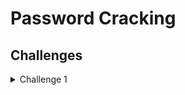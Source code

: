 # Password Cracking


## Challenges
<details>
<summary> Challenge 1</summary>

**We have obtained a hacker password dump, can you try to recover some passwords from it?**
<details>
<summary> Passwords</summary>

```txt
c870152b79fd1f55e87c0b5af8d13aa1
d8b98e69f7298208b27886a30400a603
b5c0b187fe309af0f4d35982fd961d7e
627fe11eeef8994b7254fc1da4a0a3c7
daf839300e6394e455a0caf1cf80fb36
8470f3c26d43f5ceca7fc33982c22243
f9b20372fee2d3b8fb87deee330b12ff
f4021ad1ea872387461331899b86e8b1
c3a61b7e621781e5d688da556f11200c
015504c3b7b55e2202e6a71675d4b0c4
dd7536794b63bf90eccfd37f9b147d7f
7fc56270e7a70fa81a5935b72eacbe29
a1853eca7c7cc9b3284d9f91a27f88a4
d75dbd6d1a4e14db1deb9d479a66027a
3260fcbfd052121337ffd7b9175e27d6
5a5af20037bf6c096d7c21b09901781f
8644981e243b6db72a5a1ae779951acc
50f207163fcc448ca1c92f0684d7ca53
2bf548966d9f732596042bd4bb613fe6
71fa8d21fc965a94c99088bc7e6ad263
f01509181f2b21920bb2f4678e6711f5
1694384d1952ab9dee33c346130aea88
bd805a6be924ef32429f4538f72d4b9b
d31715d7098cbf0bd771bcc55af26162
95bd1e3f4ca5eb6fe0fde97155916582
78f17c5da35163a83e4cb55e0d8560be
b99834bc19bbad24580b3adfa04fb947
6f6179654ad5000f5df22e79c4c58404
38a2e462336b731aceec2501bfdc8772
4d78399408e3605b0a91bd2f40ff6253
726e4b9aa84a99321c9f06a5fb99689f
228709856c863ea7b614623aadd1c8b8
0359a9977c037fa2ddb16888580f232c
f27d5da236b2dee7be3d121d139ee7e3
77d6747db3c576327329253d93fc791b
05823fa16def5b8d7eba5dd9db70d92e
59251b907a068e66821223bfadeedca2
39136543e9117d842c4396f0e99f1b79
a9fb5cf3e8f7a465c8da0cd5789621d0
bd7656d444c2cd80a4f74b88b9544234
cd024ef739c2eb0042cea0e6963c86e8
be92b0d7ddbff2f36c4d9436267d3d4a
c5dd9539e8d4c2eb53b8dc818502ff5e
905a49a06e7c163ddc4a003bc59c7e01
1d22ed5a67ebe24f5a0fe4886c9cc1ff
ffbcde20e43136ba3740c72524aab8a5
530524db2a24c4cda31726822c8fdb49
b90091604524151559d3d231fc88a52d
  ```
</details>

[Download Password File](../assets/dump.txt)

<details>
<summary>Walkthrough</summary>
</details>

The first step in password cracking is hash identification. In a computer, your password is not stored as plain text (human-readable) instead, it is stored in something called a hash. These hashs are the product of a function called a hash function, these functions are designed to generate a unique identifier value that can be used to represent a value instead of the value itself. However, some hash functions remove data so that the hash generated fits a certain length. This means that some insecure hashes (like the ones above) are vulnerable to attacks.   

After running these through a hash identifier, we can see that these passwords were stored using an MD5 hash algorithm. To solve this, we can use two methods:Google (most of these should be solvable on these sites)
 2. a password cracking software like ophcrack or hashcat.

For this, we are going to be using hashcat.

Hashcat has multiple different settings that we will need to know. Typically a call to hashcat will be in the format of `hashcat -m {FORMAT_ID} -a {ATTACK_ID} {HASH or HASH_FILE} {OTHER PARAMETERS}`. For MD5 hashs, the `FORMAT_ID` is `0`. To recover the passwords we will use the following commands.

```bash
hashcat -m0 -a7 -1 {HASHFILE} ?s?d ?1?1?1 lyrics.txt
hashcat -m0 -a3 -1 {HASHFILE} ?d?l ?1?1?1?1?1?1
hashcat -m0 -a3 -1 {HASHFILE} ?d?u?l ?1?1?1?1?1?1
hashcat -m0 -a3 {HASHFILE} ?d?u?l?s ?1?1?1?1?1?1
```
After cracking some wiht the above methods, we can see that it could be lyrics *Never Going to Give You Up* by Rick Astely. Let's try to put the lyrics to the song in a text file name lyrics.txt and feed it into our program.
```bash
hashcat -m0 -a0 {HASHFILE} lyrics.txt
hashcat -m0 -a1 {HASHFILE} lyrics.txt lyrics.txt
hashcat -m0 -a6 {HASHFILE} lyrics.txt ?d?d?d
hashcat -m0 -a7 {HASHFILE} ?d?d?d lyrics.txt
hashcat -m0 -a6 {HASHFILE} lyrics.txt -j "" -1 ?d?s ?1?1?1
```
For a breakdown on what the `ATTACK_ID` does here is a small key:
```bash
-a 0 :: Straight (no modification)
-a 1 :: Combination (Combines two wordlists)
-a 3 :: Brute-force (try everythign)
-a 6 :: Hybrid Wordlist + Mask (append a wordlist with a selected mask)
-a 7 :: Hybrid Mask + Wordlist (prepend a wordlist with a selected mask)
-a 9 :: Association ()
```

There is a lot of depth in the software so try to mess around with it!

<details>
<summary>Answers</summary>

**Passwords**
```txt
we'reno
strangersto
love
y0u
kn0w
th3
rul32
4n6
2o
6o
I
A
FuLl
cOmMITmEnt'S
WhAT
I'M
tHINKinG
oF
y0U
w0uLDn'T
G3t
7Hi2
Fr0M
An9
O7h3R
gU9
|
Ju$7
w@nN@
T3||
y0|_|
H0\/\/
|'m
f33|iNG
G0++@
m@K3
Y0|_|
UNd3rsT@nD
never12
gonna872
give19#
you^&1
up()8
123never
456gonna
&*9let
)(1you
1*3down
```
<details>

</details>